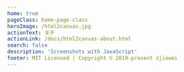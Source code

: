 ```yaml
---
home: true
pageClass: home-page-class
heroImage: /html2canvas.jpg
actionText: 关于
actionLink: /docs/html2canvas-about.html
search: false
description: 'Screenshots with JavaScript'
footer: MIT Licensed | Copyright © 2019-present zjiawei
---
```

